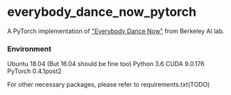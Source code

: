 # everybody_dance_now_pytorch
A PyTorch implementation of ["Everybody Dance Now"](https://arxiv.org/abs/1808.07371) from Berkeley AI lab.

### Environment
Ubuntu     18.04 (But 16.04 should be fine too)
Python     3.6
CUDA       9.0.176
PyTorch    0.4.1post2

For other necessary packages, please refer to requirements.txt(TODO)


